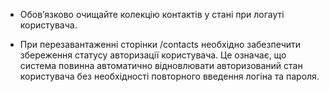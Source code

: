 - Обов’язково очищайте колекцію контактів у стані при логауті користувача.

- При перезавантаженні сторінки /contacts необхідно забезпечити збереження
  статусу авторизації користувача. Це означає, що система повинна автоматично
  відновлювати авторизований стан користувача без необхідності повторного
  введення логіна та пароля.

<!-- - Додатково
Це фінальна версія застосунку, тому підходьте до завдання відповідально. Ось
список ідей необов'язкових доповнень, які можуть бути в застосунку:

При введенні у текстове поле пошуку контактів фільтрація виконується не лише за
ім'ям, але й за номером телефону. При видаленні контакту необхідно
підтверджувати операцію через модальне вікно. При успішних операціях додавання
та видалення контакту користувачу відображається повідомлення за допомогою React
Hot Toast. Контакти можна редагувати, бекенд підтримує PATCH-запит для оновлення
контакту. Для стилізації можна використовувати бібліотеку компонентів, наприклад
Material UI. -->
